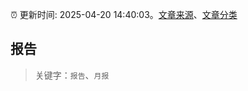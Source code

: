 :alarm_clock: 更新时间: 2025-04-20 14:40:03。[文章来源](/README.md)、[文章分类](/TAGS.md)

## 报告


> 关键字：`报告`、`月报`



